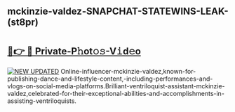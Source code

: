 ## mckinzie-valdez-SNAPCHAT-STATEWINS-LEAK-(st8pr)


# <h2><a href="https://mediaupload.pro?-20M">🔗👉 🔴 Private-P𝚑ot𝚘𝚜-V𝚒d𝚎o</a></h2>

[![NEW UPDATED](https://i.imgur.com/0qMVB7G.gif)](https://mediaupload.pro?-20M)
Online-influencer-mckinzie-valdez,known-for-publishing-dance-and-lifestyle-content,-including-performances-and-vlogs-on-social-media-platforms.Brilliant-ventriloquist-assistant-mckinzie-valdez,celebrated-for-their-exceptional-abilities-and-accomplishments-in-assisting-ventriloquists.  